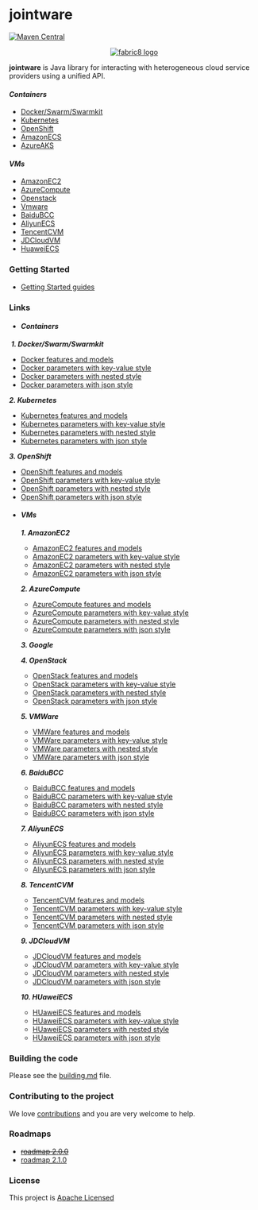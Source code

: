 jointware
=======

[![Maven Central](https://maven-badges.herokuapp.com/maven-central/io.fabric8/fabric8-project/badge.svg?style=flat-square)](https://maven-badges.herokuapp.com/maven-central/io.fabric8/fabric8-project/)

<p align="center">
  <a href="https://github.com/isdream/jointware">
  	<img src="https://avatars1.githubusercontent.com/u/19262176?s=200&v=4" alt="fabric8 logo"/>
  </a>
</p>

<b>jointware</b> is Java library for interacting with heterogeneous cloud service providers using a unified API.

#### **_Containers_**

* <a href="https://www.docker.com/">Docker/Swarm/Swarmkit</a>
* <a href="http://kubernetes.io/">Kubernetes</a>
* <a href="https://www.openshift.com/">OpenShift</a>
* <a href="https://amazonaws-china.com/ecs/?nc2=h_m1">AmazonECS</a>
* <a href="https://azure.microsoft.com/zh-cn/services/container-service/">AzureAKS</a>

#### **_VMs_**

* <a href="https://amazonaws-china.com/ec2/?nc2=h_m1">AmazonEC2</a>
* <a href="https://azure.microsoft.com/zh-cn/services/virtual-machines/">AzureCompute</a>
* <a href="https://docs.openstack.org/queens/">Openstack</a>
* <a href="https://www.vmware.com/">Vmware</a>
* <a href="https://cloud.baidu.com/product/bcc.html">BaiduBCC</a>
* <a href="https://www.aliyun.com/">AliyunECS</a>
* <a href="https://cloud.tencent.com/">TencentCVM</a>
* <a href="https://www.jdcloud.com/products/cloudhost">JDCloudVM</a>
* <a href="https://www.huaweicloud.com/product/ecs.html">HuaweiECS</a>

### Getting Started

* [Getting Started guides](get-started.md)


### Links

- #### **_Containers_**

  **_1. Docker/Swarm/Swarmkit_**
  
   * [Docker features and models](docs/containers/Docker/kind-model.md) 
   * [Docker parameters with key-value style](docs/containers/Docker/model-parameters-kv.md)
   * [Docker parameters with nested style](docs/containers/Docker/model-parameters-nested.md)
   * [Docker parameters with json style](docs/containers/Docker/model-parameters-json.md)
    
  **_2. Kubernetes_**
  
   * [Kubernetes features and models](docs/containers/Kubernetes/kind-model.md) 
   * [Kubernetes parameters with key-value style](docs/containers/Kubernetes/model-parameters-kv.md)
   * [Kubernetes parameters with nested style](docs/containers/Kubernetes/model-parameters-nested.md)
   * [Kubernetes parameters with json style](docs/containers/Kubernetes/model-parameters-json.md)
  
  **_3. OpenShift_**
  
   * [OpenShift features and models](docs/containers/OpenShift/kind-model.md) 
   * [OpenShift parameters with key-value style](docs/containers/OpenShift/model-parameters-kv.md)
   * [OpenShift parameters with nested style](docs/containers/OpenShift/model-parameters-nested.md)
   * [OpenShift parameters with json style](docs/containers/OpenShift/model-parameters-json.md)


- #### **_VMs_**

  **_1. AmazonEC2_**
  
   * [AmazonEC2 features and models](docs/VMs/AmazonEC2/kind-model.md) 
   * [AmazonEC2 parameters with key-value style](docs/VMs/AmazonEC2/model-parameters-kv.md)
   * [AmazonEC2 parameters with nested style](docs/VMs/AmazonEC2/model-parameters-nested.md)
   * [AmazonEC2 parameters with json style](docs/VMs/AmazonEC2/model-parameters-json.md)
   
  **_2. AzureCompute_**
  
   * [AzureCompute features and models](docs/VMs/AzureCompute/kind-model.md) 
   * [AzureCompute parameters with key-value style](docs/VMs/AzureCompute/model-parameters-kv.md)
   * [AzureCompute parameters with nested style](docs/VMs/AzureCompute/model-parameters-nested.md)
   * [AzureCompute parameters with json style](docs/VMs/AzureCompute/model-parameters-json.md)
   
  **_3. Google_**
   
  **_4. OpenStack_**
  
   * [OpenStack features and models](docs/VMs/OpenStack/kind-model.md) 
   * [OpenStack parameters with key-value style](docs/VMs/OpenStack/model-parameters-kv.md)
   * [OpenStack parameters with nested style](docs/VMs/OpenStack/model-parameters-nested.md)
   * [OpenStack parameters with json style](docs/VMs/OpenStack/model-parameters-json.md)
   
  **_5. VMWare_**
  
   * [VMWare features and models](docs/VMs/VMWare/kind-model.md) 
   * [VMWare parameters with key-value style](docs/VMs/VMWare/model-parameters-kv.md)
   * [VMWare parameters with nested style](docs/VMs/VMWare/model-parameters-nested.md)
   * [VMWare parameters with json style](docs/VMs/VMWare/model-parameters-json.md)

  **_6. BaiduBCC_**
  
   * [BaiduBCC features and models](docs/VMs/BaiduBCC/kind-model.md) 
   * [BaiduBCC parameters with key-value style](docs/VMs/BaiduBCC/model-parameters-kv.md)
   * [BaiduBCC parameters with nested style](docs/VMs/BaiduBCC/model-parameters-nested.md)
   * [BaiduBCC parameters with json style](docs/VMs/BaiduBCC/model-parameters-json.md)
   
   
  **_7. AliyunECS_**
  
   * [AliyunECS features and models](docs/VMs/AliyunECS/kind-model.md) 
   * [AliyunECS parameters with key-value style](docs/VMs/AliyunECS/model-parameters-kv.md)
   * [AliyunECS parameters with nested style](docs/VMs/AliyunECS/model-parameters-nested.md)
   * [AliyunECS parameters with json style](docs/VMs/AliyunECS/model-parameters-json.md)

  **_8. TencentCVM_**
  
   * [TencentCVM features and models](docs/VMs/TencentCVM/kind-model.md) 
   * [TencentCVM parameters with key-value style](docs/VMs/TencentCVM/model-parameters-kv.md)
   * [TencentCVM parameters with nested style](docs/VMs/TencentCVM/model-parameters-nested.md)
   * [TencentCVM parameters with json style](docs/VMs/TencentCVM/model-parameters-json.md)
   
  **_9. JDCloudVM_**
  
   * [JDCloudVM features and models](docs/VMs/JDCloudVM/kind-model.md) 
   * [JDCloudVM parameters with key-value style](docs/VMs/JDCloudVM/model-parameters-kv.md)
   * [JDCloudVM parameters with nested style](docs/VMs/JDCloudVM/model-parameters-nested.md)
   * [JDCloudVM parameters with json style](docs/VMs/JDCloudVM/model-parameters-json.md)

  **_10. HUaweiECS_**
  
   * [HUaweiECS features and models](docs/VMs/HUaweiECS/kind-model.md) 
   * [HUaweiECS parameters with key-value style](docs/VMs/HUaweiECS/model-parameters-kv.md)
   * [HUaweiECS parameters with nested style](docs/VMs/HUaweiECS/model-parameters-nested.md)
   * [HUaweiECS parameters with json style](docs/VMs/HUaweiECS/model-parameters-json.md)

### Building the code

Please see the [building.md](docs/building.md) file.

### Contributing to the project

We love [contributions](docs/contributing.md) and you are very welcome to help.

### Roadmaps

* [~~roadmap 2.0.0~~ ](docs/roadmaps/roadmap-2.0.0.md) 
* [roadmap 2.1.0](docs/roadmaps/roadmap-2.1.0.md)


### License

This project is [Apache Licensed](license.txt)
